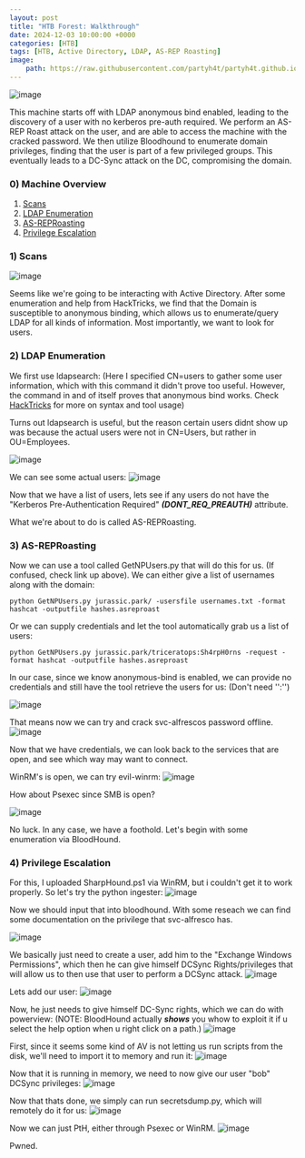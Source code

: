 ```yaml
---
layout: post
title: "HTB Forest: Walkthrough"
date: 2024-12-03 10:00:00 +0000
categories: [HTB]
tags: [HTB, Active Directory, LDAP, AS-REP Roasting]
image:
    path: https://raw.githubusercontent.com/partyh4t/partyh4t.github.io/refs/heads/main/assets/posts/Forest/Screenshot_1.png
---
```


![image](https://github.com/partyh4t/Cyber-Notes/assets/114421293/b5f78c88-9502-468b-87ee-63a6895921f8)

This machine starts off with LDAP anonymous bind enabled, leading to the discovery of a user with no kerberos pre-auth required. We perform an AS-REP Roast attack on the user, and are able to access the machine with the cracked password. We then utilize Bloodhound to enumerate domain privileges, finding that the user is part of a few privileged groups. This eventually leads to a DC-Sync attack on the DC, compromising the domain.

### 0) Machine Overview
1. [Scans](#1-scans)
2. [LDAP Enumeration](#2-ldap-enumeration)
3. [AS-REPRoasting](#3-as-reproasting)
4. [Privilege Escalation](#4-privilege-escalation)

### 1) Scans
![image](https://github.com/partyh4t/Cyber-Notes/assets/114421293/d2c3fec9-46e2-47a4-a390-8206f8f15406)

Seems like we're going to be interacting with Active Directory. After some enumeration and help from HackTricks, we find that the Domain is susceptible to anonymous binding, which allows us to enumerate/query LDAP for all kinds of information. Most importantly, we want to look for users.

### 2) LDAP Enumeration
We first use ldapsearch: (Here I specified CN=users to gather some user information, which with this command it didn't prove too useful. However, the command in and of itself proves that anonymous bind works. Check [HackTricks](https://book.hacktricks.xyz/network-services-pentesting/pentesting-ldap#windapsearch) for more on syntax and tool usage)

Turns out ldapsearch is useful, but the reason certain users didnt show up was because the actual users were not in CN=Users, but rather in OU=Employees.

![image](https://github.com/partyh4t/Cyber-Notes/assets/114421293/30e331fd-8e4a-48bf-94a1-053ad8c549a1)

We can see some actual users:
![image](https://github.com/partyh4t/Cyber-Notes/assets/114421293/6fe0f74c-27e8-432b-a37c-2049b98c150e)

Now that we have a list of users, lets see if any users do not have the "Kerberos Pre-Authentication Required" ***(DONT_REQ_PREAUTH)*** attribute. 

What we're about to do is called AS-REPRoasting.


### 3) AS-REPRoasting
Now we can use a tool called GetNPUsers.py that will do this for us. (If confused, check link up above). 
We can either give a list of usernames along with the domain:
```
python GetNPUsers.py jurassic.park/ -usersfile usernames.txt -format hashcat -outputfile hashes.asreproast
```

Or we can supply credentials and let the tool automatically grab us a list of users:
```
python GetNPUsers.py jurassic.park/triceratops:Sh4rpH0rns -request -format hashcat -outputfile hashes.asreproast
```

In our case, since we know anonymous-bind is enabled, we can provide no credentials and still have the tool retrieve the users for us: (Don't need '':'')

![image](https://github.com/partyh4t/Cyber-Notes/assets/114421293/c440b8ef-b48c-4b56-9e0f-c15d6f9f3508)

That means now we can try and crack svc-alfrescos password offline.
![image](https://github.com/partyh4t/Cyber-Notes/assets/114421293/467c0264-c86e-4b36-bbd2-a71c9f2b2f6d)

Now that we have credentials, we can look back to the services that are open, and see which way may want to connect.

WinRM's is open, we can try evil-winrm:
![image](https://github.com/partyh4t/Cyber-Notes/assets/114421293/cf34fe7c-e148-4019-b7fd-69235928e8ef)

How about Psexec since SMB is open? 

![image](https://github.com/partyh4t/Cyber-Notes/assets/114421293/997d6eb6-d93c-4633-9187-efc28b389796)

No luck. In any case, we have a foothold. Let's begin with some enumeration via BloodHound. 


### 4) Privilege Escalation
For this, I uploaded SharpHound.ps1 via WinRM, but i couldn't get it to work properly. So let's try the python ingester:
![image](https://github.com/partyh4t/Cyber-Notes/assets/114421293/cd4f70d1-9c76-4757-a1d1-8cdcdbb63b68)

Now we should input that into bloodhound. With some reseach we can find some documentation on the privilege that svc-alfresco has.

![image](https://github.com/partyh4t/Cyber-Notes/assets/114421293/782628fe-86db-41a8-93c3-887ee876ab07)

We basically just need to create a user, add him to the "Exchange Windows Permissions", which then he can give himself DCSync Rights/privileges that will allow us to then use that user to perform a DCSync attack.
![image](https://github.com/partyh4t/Cyber-Notes/assets/114421293/3bac2a69-e7a5-4982-9096-cbe4e910f3eb)

Lets add our user:
![image](https://github.com/partyh4t/Cyber-Notes/assets/114421293/bf0f7610-90d2-4dfb-82fa-5c6245f27836)

Now, he just needs to give himself DC-Sync rights, which we can do with powerview:
(NOTE: BloodHound actually ***shows*** you whow to exploit it if u select the help option when u right click on a path.)
![image](https://github.com/partyh4t/Cyber-Notes/assets/114421293/571e1675-2ddc-4f76-ac4b-13e2bb74e337)

First, since it seems some kind of AV is not letting us run scripts from the disk, we'll need to import it to memory and run it:
![image](https://github.com/partyh4t/Cyber-Notes/assets/114421293/1adc2335-cdd0-4c24-824d-25750c1c0374)

Now that it is running in memory, we need to now give our user "bob" DCSync privileges:
![image](https://github.com/partyh4t/Cyber-Notes/assets/114421293/be50c0c2-6188-434a-95a3-b5f9ee675293)

Now that thats done, we simply can run secretsdump.py, which will remotely do it for us:
![image](https://github.com/partyh4t/Cyber-Notes/assets/114421293/8eeaf7c1-e478-4d71-99db-71412e9d3a88)

Now we can just PtH, either through Psexec or WinRM.
![image](https://github.com/partyh4t/Cyber-Notes/assets/114421293/f1090b2b-4b6e-4abb-888a-047b23ef3e92)

Pwned.






















